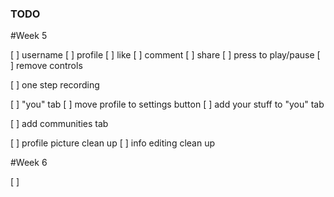 ### TODO

#Week 5

[ ] username
[ ] profile
[ ] like
[ ] comment
[ ] share
[ ] press to play/pause
[ ] remove controls

[ ] one step recording

[ ] "you" tab
[ ] move profile to settings button
[ ] add your stuff to "you" tab

[ ] add communities tab


[ ] profile picture clean up
[ ] info editing clean up








#Week 6

[ ] 
